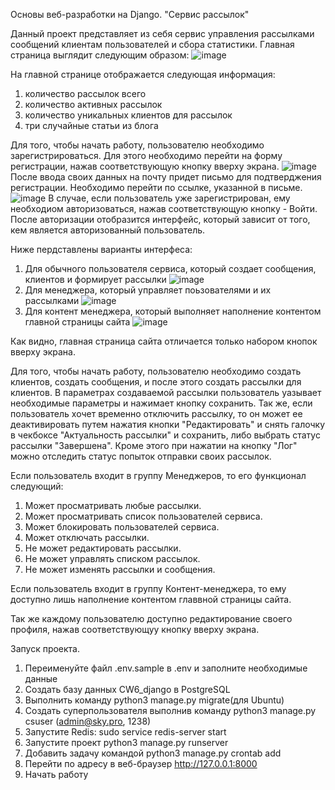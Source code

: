 
Основы веб-разработки на Django. "Сервис рассылок"

Данный проект представляет из себя сервис управления рассылками сообщений клиентам пользователей и сбора статистики.
Главная страница выглядит следующим образом:
![image](https://github.com/user-attachments/assets/f5d4247b-7375-4b8d-8ba4-ac120bda5049)

На главной странице отображается следующая информация:
1. количество рассылок всего
2. количество активных рассылок
3. количество уникальных клиентов для рассылок
4. три случайные статьи из блога

Для того, чтобы начать работу, пользователю необходимо зарегистрироваться. Для этого необходимо перейти на форму регистрации, нажав соответствующую кнопку вверху экрана.
![image](https://github.com/user-attachments/assets/46e4b1c1-e935-4fae-b3c8-a49ed10ad86d)
После ввода своих данных на почту придет письмо для подтверджения регистрации. Необходимо перейти по ссылке, указанной в письме.
![image](https://github.com/user-attachments/assets/20579a1e-3e5d-4fe6-bc7b-67665a80fc38)
В случае, если пользователь уже зарегистрирован, ему необходиом авторизоваться, нажав соответствующую кнопку - Войти.
После авторизации отобразится интерфейс, который зависит от того, кем является авторизованный пользователь. 

Ниже пердставлены варианты интерфеса:
1. Для обычного пользователя сервиса, который создает сообщения, клиентов и формирует рассылки
![image](https://github.com/user-attachments/assets/a2299c16-9347-4c3b-8069-36dd38f9ccdd)
2. Для менеджера, который управляет поьзователями и их рассылками
![image](https://github.com/user-attachments/assets/e3f965e3-4c9d-4971-af60-3b3b58cb5a29)
3. Для контент менеджера, который выполняет наполнение контентом главной страницы сайта
![image](https://github.com/user-attachments/assets/173a24d2-a715-4051-8d6e-76812ac681fb)

Как видно, главная страница сайта отличается только набором кнопок вверху экрана.

Для того, чтобы начать работу, пользователю необходимо создать клиентов, создать сообщения, и после этого создать рассылки для клиентов. В параметрах создаваемой рассылки пользователь уазывает необходимые параметры и нажимает кнопку сохранить. Так же, если пользователь хочет временно отключить рассылку, то он может ее деактивировать путем нажатия кнопки "Редактировать" и снять галочку в чекбоксе "Актуальность рассылки" и сохранить, либо выбрать статус рассылки "Завершена". Кроме этого при нажатии на кнопку "Лог" можно отследить статус попыток отправки своих рассылок.

Если пользователь входит в группу Менеджеров, то его функционал следующий:
1. Может просматривать любые рассылки.
2. Может просматривать список пользователей сервиса.
3. Может блокировать пользователей сервиса.
4. Может отключать рассылки.
5. Не может редактировать рассылки.
6. Не может управлять списком рассылок.
7. Не может изменять рассылки и сообщения.

Если пользователь входит в группу Контент-менеджера, то ему доступно лишь наполнение контентом главвной страницы сайта.

Так же каждому пользователю доступно редактирование своего профиля, нажав соответствующуу кнопку вверху экрана.


Запуск проекта.

1. Переименуйте файл .env.sample в .env и заполните необходимые данные
2. Создать базу данных CW6_django в PostgreSQL 
3. Выполнить команду python3 manage.py migrate(для Ubuntu)
4. Создать суперпользователя выполнив команду python3 manage.py csuser (admin@sky.pro, 1238)
5. Запустите Redis: sudo service redis-server start
6. Запустите проект python3 manage.py runserver
7. Добавить задачу командой python3 manage.py crontab add
8. Перейти по адресу в веб-браузер http://127.0.0.1:8000
9. Начать работу


